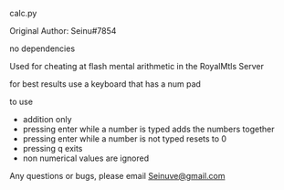 calc.py

Original Author: Seinu#7854

no dependencies 

Used for cheating at flash mental arithmetic in the RoyalMtls Server

for best results use a keyboard that has a num pad

to use

- addition only
- pressing enter while a number is typed adds the numbers together
- pressing enter while a number is not typed resets to 0
- pressing q exits
- non numerical values are ignored

Any questions or bugs, please email Seinuve@gmail.com
